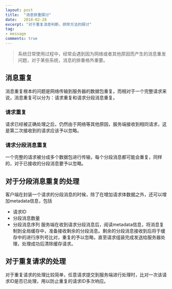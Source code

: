 ```yaml
---
layout: post
title:  "消息排重探讨"
date:   2018-02-28
excerpt: "对于重复消息判断，排除方法的探讨"
tag:
- message
comments: true
---
```


> 系统日常使用过程中，经常会遇到因为网络或者其他原因而产生的消息重发问题，对于某些系统，消息的排重格外重要。

## 消息重复

消息重复根本的问题是网络传输到服务器的数据包重复。而相对于一个完整请求来说，消息重复可以分为：请求重复和请求分段消息重复。

### 请求重复

请求已经被正确处理之后，仍然由于网络等其他原因，服务端接收到相同请求，这是第二次接收到的请求应该予以忽略。

### 请求分段消息重复

一个完整的请求被分成多个数据包进行传输，每个分段消息都可能会重复，同样的，对于已接收的分段消息要予以忽略。

## 对于分段消息重复的处理

客户端在封装一个请求的分段消息的时候，除了在增加请求体数据之外，还可以增加metadata信息，包括
* 请求ID
* 分段消息数量
* 分段消息序列
服务端在收到请求分段消息后，阅读metadata信息，将消息复制到全局缓存中，准备接收剩余的分段消息。剩余的分段消息接收到后将于缓存中的进行序列号比对，重复的予以忽略，直至请求组装完成发送给服务器处理，处理成功后清除缓存请求。

## 对于重复请求的处理

对于重复请求的处理比较简单，任意请求提交到服务端进行处理时，比对一次该请求ID是否已处理，用以防止重复的请求ID多次响应。